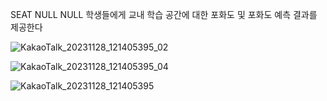 SEAT NULL NULL
학생들에게 교내 학습 공간에 대한 포화도 및 포화도 예측 결과를 제공한다

![KakaoTalk_20231128_121405395_02](https://github.com/user-attachments/assets/9231c833-1389-46ce-8e9a-04f67739b05b)

![KakaoTalk_20231128_121405395_04](https://github.com/user-attachments/assets/d89adb25-7564-4fb2-bcc1-d127ef96934e)

![KakaoTalk_20231128_121405395](https://github.com/user-attachments/assets/9ac96d6f-b769-4190-b06f-38b17a5b47fc)
